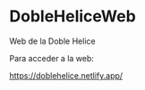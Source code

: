 # DobleHeliceWeb


Web de la Doble Helice


Para acceder a la web:


https://doblehelice.netlify.app/

